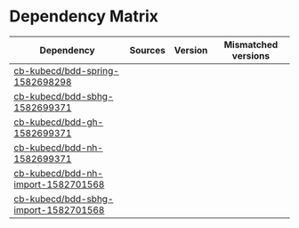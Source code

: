 # Dependency Matrix

Dependency | Sources | Version | Mismatched versions
---------- | ------- | ------- | -------------------
[cb-kubecd/bdd-spring-1582698298](https://github.com/cb-kubecd/bdd-spring-1582698298.git) |  | []() | 
[cb-kubecd/bdd-sbhg-1582699371](https://github.com/cb-kubecd/bdd-sbhg-1582699371.git) |  | []() | 
[cb-kubecd/bdd-gh-1582699371](https://github.com/cb-kubecd/bdd-gh-1582699371.git) |  | []() | 
[cb-kubecd/bdd-nh-1582699371](https://github.com/cb-kubecd/bdd-nh-1582699371.git) |  | []() | 
[cb-kubecd/bdd-nh-import-1582701568](https://github.com/cb-kubecd/bdd-nh-import-1582701568.git) |  | []() | 
[cb-kubecd/bdd-sbhg-import-1582701568](https://github.com/cb-kubecd/bdd-sbhg-import-1582701568.git) |  | []() | 
